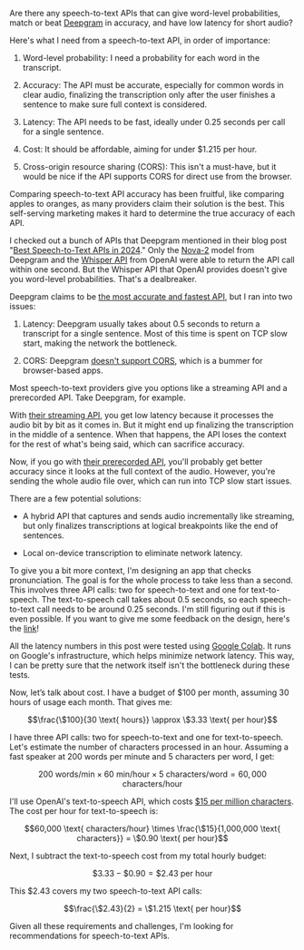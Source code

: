 Are there any speech-to-text APIs that can give word-level probabilities, match or beat [Deepgram](https://deepgram.com) in accuracy, and have low latency for short audio?

Here's what I need from a speech-to-text API, in order of importance:

1. Word-level probability: I need a probability for each word in the transcript.

1. Accuracy: The API must be accurate, especially for common words in clear audio, finalizing the transcription only after the user finishes a sentence to make sure full context is considered.

1. Latency: The API needs to be fast, ideally under 0.25 seconds per call for a single sentence.

1. Cost: It should be affordable, aiming for under $1.215 per hour.

1. Cross-origin resource sharing (CORS): This isn't a must-have, but it would be nice if the API supports CORS for direct use from the browser.

Comparing speech-to-text API accuracy has been fruitful, like comparing apples to oranges, as many providers claim their solution is the best. This self-serving marketing makes it hard to determine the true accuracy of each API.

I checked out a bunch of APIs that Deepgram mentioned in their blog post "[Best Speech-to-Text APIs in 2024](https://deepgram.com/learn/best-speech-to-text-apis)." Only the [Nova-2](https://developers.deepgram.com/docs/models-languages-overview#nova-2) model from Deepgram and the [Whisper API](https://platform.openai.com/docs/guides/speech-to-text/speech-to-text) from OpenAI were able to return the API call within one second. But the Whisper API that OpenAI provides doesn't give you word-level probabilities. That's a dealbreaker.

Deepgram claims to be [the most accurate and fastest API](https://deepgram.com/learn/best-speech-to-text-apis#:~:text=Deepgram%20released%20Deepgram%20Nova%2D2%2C%20the%20fastest%2C%20most%20accurate%20STT%20model%20in%20the%20world.), but I ran into two issues:

1. Latency: Deepgram usually takes about 0.5 seconds to return a transcript for a single sentence. Most of this time is spent on TCP slow start, making the network the bottleneck.

1. CORS: Deepgram [doesn't support CORS](https://github.com/deepgram/deepgram-js-sdk/blob/bd51da7ce06c59b3dea55e4a915e802bd43a3754/README.md?plain=1#L148), which is a bummer for browser-based apps.

Most speech-to-text providers give you options like a streaming API and a prerecorded API. Take Deepgram, for example.

With [their streaming API](https://developers.deepgram.com/docs/getting-started-with-live-streaming-audio), you get low latency because it processes the audio bit by bit as it comes in. But it might end up finalizing the transcription in the middle of a sentence. When that happens, the API loses the context for the rest of what's being said, which can sacrifice accuracy.

Now, if you go with [their prerecorded API](https://developers.deepgram.com/docs/getting-started-with-pre-recorded-audio), you'll probably get better accuracy since it looks at the full context of the audio. However, you're sending the whole audio file over, which can run into TCP slow start issues.

There are a few potential solutions:

- A hybrid API that captures and sends audio incrementally like streaming, but only finalizes transcriptions at logical breakpoints like the end of sentences.

- Local on-device transcription to eliminate network latency.

To give you a bit more context, I'm designing an app that checks pronunciation. The goal is for the whole process to take less than a second. This involves three API calls: two for speech-to-text and one for text-to-speech. The text-to-speech call takes about 0.5 seconds, so each speech-to-text call needs to be around 0.25 seconds. I'm still figuring out if this is even possible. If you want to give me some feedback on the design, here's the [link](https://github.com/8ta4/accent)!

All the latency numbers in this post were tested using [Google Colab](https://colab.research.google.com). It runs on Google's infrastructure, which helps minimize network latency. This way, I can be pretty sure that the network itself isn't the bottleneck during these tests.

Now, let’s talk about cost. I have a budget of $100 per month, assuming 30 hours of usage each month. That gives me:

$$\frac{\$100}{30 \text{ hours}} \approx \$3.33 \text{ per hour}$$

I have three API calls: two for speech-to-text and one for text-to-speech. Let's estimate the number of characters processed in an hour. Assuming a fast speaker at 200 words per minute and 5 characters per word, I get:

$$200 \text{ words/min} \times 60 \text{ min/hour} \times 5 \text{ characters/word} = 60,000 \text{ characters/hour}$$

I'll use OpenAI's text-to-speech API, which costs [$15 per million characters](https://openai.com/api/pricing/#:~:text=TTS-,%2415.00%20/,1M%20characters,-TTS%20HD). The cost per hour for text-to-speech is:

$$60,000 \text{ characters/hour} \times \frac{\$15}{1,000,000 \text{ characters}} = \$0.90 \text{ per hour}$$

Next, I subtract the text-to-speech cost from my total hourly budget:

$$\$3.33 - \$0.90 = \$2.43 \text{ per hour}$$

This $2.43 covers my two speech-to-text API calls:

$$\frac{\$2.43}{2} = \$1.215 \text{ per hour}$$

Given all these requirements and challenges, I'm looking for recommendations for speech-to-text APIs.
